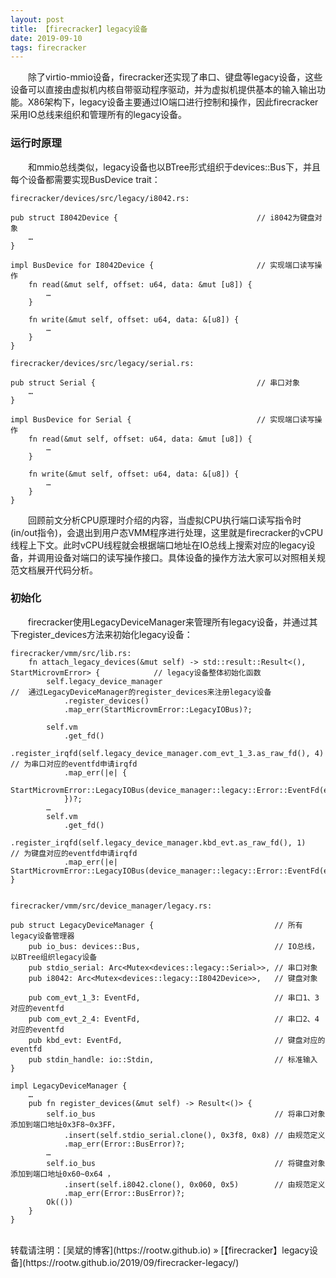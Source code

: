 ```yaml
---
layout: post
title: 【firecracker】legacy设备
date: 2019-09-10
tags: firecracker
---
```


&emsp;&emsp;除了virtio-mmio设备，firecracker还实现了串口、键盘等legacy设备，这些设备可以直接由虚拟机内核自带驱动程序驱动，并为虚拟机提供基本的输入输出功能。X86架构下，legacy设备主要通过IO端口进行控制和操作，因此firecracker采用IO总线来组织和管理所有的legacy设备。

### 运行时原理

&emsp;&emsp;和mmio总线类似，legacy设备也以BTree形式组织于devices::Bus下，并且每个设备都需要实现BusDevice trait：

```nohighlight
firecracker/devices/src/legacy/i8042.rs:

pub struct I8042Device {                               // i8042为键盘对象
    …
}

impl BusDevice for I8042Device {                       // 实现端口读写操作                                  
    fn read(&mut self, offset: u64, data: &mut [u8]) {
        …
    }

    fn write(&mut self, offset: u64, data: &[u8]) {
        …
    }
}
```
```nohighlight
firecracker/devices/src/legacy/serial.rs:

pub struct Serial {                                    // 串口对象
    …
}

impl BusDevice for Serial {                            // 实现端口读写操作                                                  
    fn read(&mut self, offset: u64, data: &mut [u8]) {
        …
    }

    fn write(&mut self, offset: u64, data: &[u8]) {
        …
    }
}
```

&emsp;&emsp;回顾前文分析CPU原理时介绍的内容，当虚拟CPU执行端口读写指令时(in/out指令)，会退出到用户态VMM程序进行处理，这里就是firecracker的vCPU线程上下文。此时vCPU线程就会根据端口地址在IO总线上搜索对应的legacy设备，并调用设备对端口的读写操作接口。具体设备的操作方法大家可以对照相关规范文档展开代码分析。

### 初始化

&emsp;&emsp;firecracker使用LegacyDeviceManager来管理所有legacy设备，并通过其下register_devices方法来初始化legacy设备：

```nohighlight
firecracker/vmm/src/lib.rs:
    fn attach_legacy_devices(&mut self) -> std::result::Result<(), StartMicrovmError> {            // legacy设备整体初始化函数
        self.legacy_device_manager                                                                 //  通过LegacyDeviceManager的register_devices来注册legacy设备                                           
            .register_devices()                                                      
            .map_err(StartMicrovmError::LegacyIOBus)?;                              

        self.vm                                                                      
            .get_fd()                                                               
            .register_irqfd(self.legacy_device_manager.com_evt_1_3.as_raw_fd(), 4)                 // 为串口对应的eventfd申请irqfd
            .map_err(|e| {                                                          
                StartMicrovmError::LegacyIOBus(device_manager::legacy::Error::EventFd(e))
            })?;                                                                    
        …                                                                     
        self.vm                                                                     
            .get_fd()                                                               
            .register_irqfd(self.legacy_device_manager.kbd_evt.as_raw_fd(), 1)                     // 为键盘对应的eventfd申请irqfd
            .map_err(|e| StartMicrovmError::LegacyIOBus(device_manager::legacy::Error::EventFd(e)))
}


firecracker/vmm/src/device_manager/legacy.rs:

pub struct LegacyDeviceManager {                           // 所有legacy设备管理器                                             
    pub io_bus: devices::Bus,                              // IO总线，以BTree组织legacy设备
    pub stdio_serial: Arc<Mutex<devices::legacy::Serial>>, // 串口对象 
    pub i8042: Arc<Mutex<devices::legacy::I8042Device>>,   // 键盘对象                     

    pub com_evt_1_3: EventFd,                              // 串口1、3对应的eventfd                                                 
    pub com_evt_2_4: EventFd,                              // 串口2、4对应的eventfd
    pub kbd_evt: EventFd,                                  // 键盘对应的eventfd
    pub stdin_handle: io::Stdin,                           // 标准输入
}

impl LegacyDeviceManager {
    …                                                            
    pub fn register_devices(&mut self) -> Result<()> {                          
        self.io_bus                                        // 将串口对象添加到端口地址0x3F8~0x3FF，
            .insert(self.stdio_serial.clone(), 0x3f8, 0x8) // 由规范定义               
            .map_err(Error::BusError)?;                                         
        …                                                              
        self.io_bus                                        // 将键盘对象添加到端口地址0x60~0x64 ，                                                     
            .insert(self.i8042.clone(), 0x060, 0x5)        // 由规范定义            
            .map_err(Error::BusError)?;    
        Ok(())                                                                  
    }                                                                           
}
```
<br>
转载请注明：[吴斌的博客](https://rootw.github.io) » [【firecracker】legacy设备](https://rootw.github.io/2019/09/firecracker-legacy/) 

